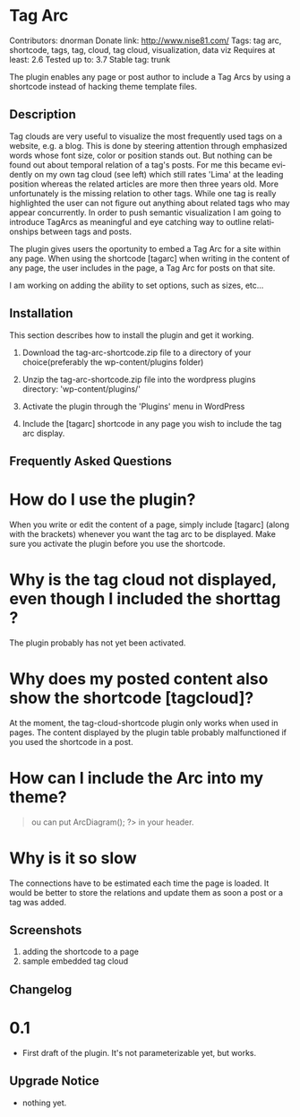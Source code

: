 # Tag Arc #
Contributors: dnorman
Donate link: http://www.nise81.com/
Tags: tag arc, shortcode, tags, tag, cloud, tag cloud, visualization, data viz
Requires at least: 2.6
Tested up to: 3.7
Stable tag: trunk

The plugin enables any page or post author to include a Tag Arcs by using a shortcode instead of hacking theme template files.

## Description ##

Tag clouds are very use­ful to vi­sua­lize the most fre­quently used tags on a web­site, e.g. a blog. This is done by stee­ring at­ten­tion through em­pha­si­zed words whose font size, co­lor or po­si­tion stands out. But not­hing can be found out about tem­po­ral re­la­tion of a tag's posts. For me this be­came evi­dently on my own tag cloud (see left) which still ra­tes 'Lima' at the lea­ding po­si­tion whe­reas the re­la­ted ar­ti­cles are more then three years old.
More un­for­t­u­na­tely is the mis­sing re­la­tion to other tags. While one tag is re­ally high­ligh­ted the user can not fi­gure out anything about re­la­ted tags who may ap­pear con­cur­rently.
In or­der to push se­man­tic vi­sua­liza­tion I am go­ing to in­tro­duce Tag­Arcs as mea­ningful and eye catching way to out­line re­la­ti­onships bet­ween tags and posts.

The plugin gives users the oportunity to embed a Tag Arc for a site within any page.
When using the shortcode [tagarc] when writing in the content of any page, the user includes in the page, a 
Tag Arc for posts on that site. 

I am working on adding the ability to set options, such as sizes, etc...

## Installation ##

This section describes how to install the plugin and get it working.

1. Download the tag-arc-shortcode.zip file to a directory of your 
choice(preferably the wp-content/plugins folder)

2. Unzip the tag-arc-shortcode.zip file into the wordpress 
plugins directory: 'wp-content/plugins/' 

3. Activate the plugin through the 'Plugins' menu in WordPress

4. Include the [tagarc] shortcode in any page you wish to include the tag arc display.


## Frequently Asked Questions ##

# How do I use the plugin? #

When you write or edit the content of a page, simply include 
[tagarc] (along with the brackets) whenever you want the tag arc to 
be displayed. Make sure you activate the plugin before you use the 
shortcode.

# Why is the tag cloud not displayed, even though I included the shorttag ? #

The plugin probably has not yet been activated.

# Why does my posted content also show the shortcode [tagcloud]? #

At the moment, the tag-cloud-shortcode plugin only works when used 
in pages. The content displayed by the plugin table probably 
malfunctioned if you used the shortcode in a post.

# How can I include the Arc into my theme? #
>ou can put <?php $tcs = new TagCloudShortcode(); echo $tcs->ArcDiagram(); ?> in your header.

# Why is it so slow #
The connections have to be estimated each time the page is loaded. It would be better to store the relations and update them as soon a post or a tag was added.


## Screenshots ##

1. adding the shortcode to a page
2. sample embedded tag cloud


## Changelog ##

# 0.1 #
* First draft of the plugin. It's not parameterizable yet, but works.

## Upgrade Notice ##
* nothing yet.
